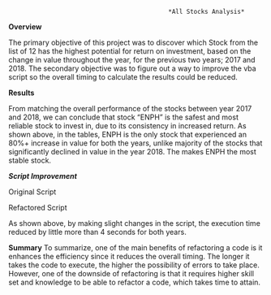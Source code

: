                                                 *All Stocks Analysis*

**Overview**

The primary objective of this project was to discover which Stock from the list of 12 has the highest potential for return on investment, based on the change in value throughout the year, for the previous two years; 2017 and 2018. 
The secondary objective was to figure out a way to improve the vba script so the overall timing to calculate the results could be reduced.

**Results**

From matching the overall performance of the stocks between year 2017 and 2018, we can conclude that stock “ENPH” is the safest and most reliable stock to invest in, due to its consistency in increased return.  As shown above, in the tables, ENPH is the only stock that experienced an 80%+ increase in value for both the years, unlike majority of the stocks that significantly declined in value in the year 2018.  The makes ENPH the most stable stock.

  ***Script Improvement***

Original Script

Refactored Script

As shown above, by making slight changes in the script, the execution time reduced by little more than 4 seconds for both years.

**Summary**
To summarize, one of the main benefits of refactoring a code is it enhances the efficiency since it reduces the overall timing.  The longer it takes the code to execute, the higher the possibility of errors to take place. However, one of the downside of refactoring is that it requires higher skill set and knowledge to be able to refactor a code, which takes time to attain. 
